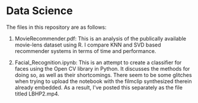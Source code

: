 # Data Science

The files in this repository are as follows:

1) MovieRecommender.pdf: This is an analysis of the publically available movie-lens dataset using R. I compare KNN and SVD based recommender systems in terms of time and performance. 

2) Facial_Recognition.ipynb: This is an attempt to create a classifier for faces using the Open CV library in Python. It discusses the methods for doing so, as well as their shortcomings. There seem to be some glitches when trying to upload the notebook with the filmclip synthesized therein already embedded. As a result, I've posted this separately as the file titled LBHP2.mp4. 
